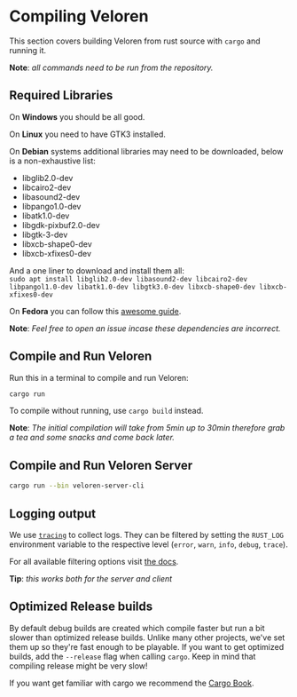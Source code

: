 # Compiling Veloren

This section covers building Veloren from rust source with `cargo` and running it.

**Note**: _all commands need to be run from the repository._

## Required Libraries

On **Windows** you should be all good.

On **Linux** you need to have GTK3 installed.

On **Debian** systems additional libraries may need to be downloaded, below is a non-exhaustive list:

- libglib2.0-dev
- libcairo2-dev
- libasound2-dev
- libpango1.0-dev
- libatk1.0-dev
- libgdk-pixbuf2.0-dev
- libgtk-3-dev
- libxcb-shape0-dev
- libxcb-xfixes0-dev

And a one liner to download and install them all:<br/>
`sudo apt install libglib2.0-dev libasound2-dev libcairo2-dev libpangol1.0-dev libatk1.0-dev libgtk3.0-dev libxcb-shape0-dev libxcb-xfixes0-dev`

On **Fedora** you can follow this [awesome guide](https://kwiecien.us/building-veloren-on-fedora.html).

**Note**: _Feel free to open an issue incase these dependencies are incorrect._

## Compile and Run Veloren

Run this in a terminal to compile and run Veloren:

```bash
cargo run
```

To compile without running, use `cargo build` instead.

**Note**: _The initial compilation will take from 5min up to 30min therefore grab a tea and some snacks and come back later._

## Compile and Run Veloren Server

```bash
cargo run --bin veloren-server-cli
```

## Logging output

We use [`tracing`](https://crates.io/crates/tracing) to collect logs. They can be filtered by setting the `RUST_LOG` environment variable to the respective level (`error`, `warn`, `info`, `debug`, `trace`).

For all available filtering options visit [the docs](https://docs.rs/tracing-subscriber/0.2.7/tracing_subscriber/filter/struct.EnvFilter.html#examples).

**Tip**: _this works both for the server and client_

## Optimized Release builds

By default debug builds are created which compile faster but run a bit slower than optimized release builds. Unlike many other projects, we've set them up so they're fast enough to be playable. If you want to get optimized builds, add the `--release` flag when calling `cargo`. Keep in mind that compiling release might be very slow!

If you want get familiar with cargo we recommend the [Cargo Book](https://doc.rust-lang.org/cargo/).
